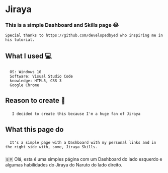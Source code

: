 # Jiraya
  ### This is a simple Dashboard and Skills page :joy:
    Special thanks to https://github.com/developedbyed who inspiring me in his tutorial.
  
## What I used :computer:
  ### 
      OS: Windows 10
      Software: Visual Studio Code
      knowledge: HTML5, CSS 3
      Google Chrome
      
## Reason to create :thinking:
  ###
       I decided to create this because I'm a huge fan of Jiraya

## What this page do
 ###
      It's a simple page with a Dashboard with my personal links and in the right side with, some, Jiraya Skills.
     
### 
🇧🇷 Olá, esta é uma simples página com um Dashboard do lado esquerdo e algumas habilidades do Jiraya do Naruto do lado direito.

